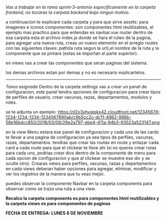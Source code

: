 *Vas a trabajar en la rama sprint-3-antonio
especificamente en la carpeta frontend, no tocaras la carpeta backend bajo ningun motivo.*

a continuacion te explicare cada carpeta y para que sirve
assets: para imagenes e iconos
componentes: son componentes html reutilizables, el ejemplo mas practico para que entendas es navbar.vue
router dentro de esa carpeta esta el archivo index.js donde se hara el ruteo de la pagina, para agregar una nueva ruta, creas un nuevo elemento en el arreglo  routes con las siguientes claves: path(la ruta segun la url),el nombre de la ruta y la componente que se pintara (estas se importan el parte superior).

en views vas a crear las componentes que seran paginas del sistema.

los demas archivos estan por demas y no es necesario explicartelos.

___

*Tarea asignada*
Dentro de la carpeta settings vas a crear un panel de configuracion, este panel tendra opciones de configuracion para crear tipos de perfiles de usuario, crear vacunas, razas, departamentos, modulos y roles.

se te adjunta un ejemplo:
https://d2x3xhvgiqkx42.cloudfront.net/12345678-1234-1234-1234-1234567890ab/c9b5cc2c-dc11-4962-988b-58e16bdcc850/2018/03/06/26e2a797-ebe4-411a-94b3-93523a523147.png

en la view Menu estara ese panel de configuracion y cada una de las cards te llevar a una pagina de configuracion ya sea tipos de perfiles, vacunas, razas, departamentos. tendras que crear las routas en route y enlazar cada card a cada route para que el clickear te lleve ahi (si no queres crear rutas para cada uno, podrias crear divs dentro de la componente de menu para cada opcion de configuracion y que al clickear se muestre ese div y se oculte otro). Crearas views para perfiles, vacunas, razas y departamentos en cada views deberan haber opciones para agregar, eliminar, modificar y ver los registros de la manera que tu veas mejor.

puedes observar la componente Navbar en la carpeta components para observar como se traza una ruta a una view.

**Recalco la carpeta components es para componentes html reutilizables y la carpeta views es para componentes de paginas**

**FECHA DE ENTREGA: LUNES 8 DE NOVIEMBRE**